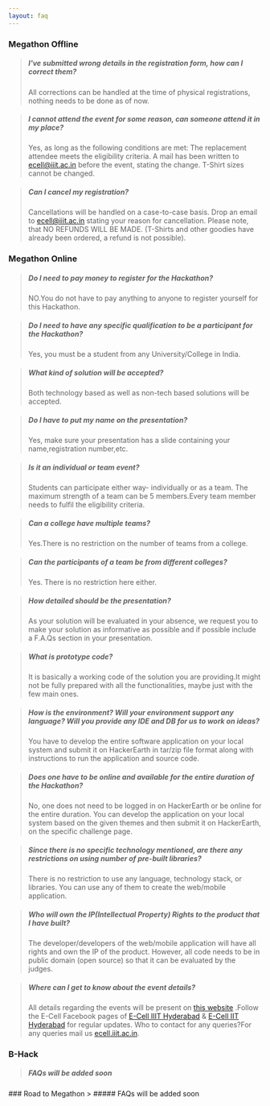```yaml
---
layout: faq
---
```


<div id="onsite"></div>

### Megathon Offline

> ##### **I've submitted wrong details in the registration form, how can I correct them?**
>
> All corrections can be handled at the time of physical registrations, nothing needs to be done as of now.

> ##### **I cannot attend the event for some reason, can someone attend it in my place?**
>
> Yes, as long as the following conditions are met:
> The replacement attendee meets the eligibility criteria.
> A mail has been written to ecell@iiit.ac.in before the event, stating the change.
> T-Shirt sizes cannot be changed.

> ##### **Can I cancel my registration?**
>
> Cancellations will be handled on a case-to-case basis. Drop an email to ecell@iiit.ac.in stating your reason for cancellation. Please note, that NO REFUNDS WILL BE MADE. (T-Shirts and other goodies have already been ordered, a refund is not possible).

<div id="online"></div>

### Megathon Online

> ##### **Do I need to pay money to register for the Hackathon?**
>
> NO.You do not have to pay anything to anyone to register yourself for this Hackathon.

> ##### **Do I need to have any specific qualification to be a participant for the Hackathon?**
>
> Yes, you must be a student from any University/College in India.

> ##### **What kind of solution will be accepted?**
>
> Both technology based as well as non-tech based solutions will be accepted.

> ##### **Do I have to put my name on the presentation?**
>
> Yes, make sure your presentation has a slide containing your name,registration number,etc.

> ##### **Is it an individual or team event?**
>
> Students can participate either way- individually or as a team. The maximum strength of a team can be 5 members.Every team member needs to fulfil the eligibility criteria.

> ##### **Can a college have multiple teams?**
>
> Yes.There is no restriction on the number of teams from a college.

> ##### **Can the participants of a team be from different colleges?**
>
> Yes. There is no restriction here either.

> ##### **How detailed should be the presentation?**
>
> As your solution will be evaluated in your absence, we request you to make your solution as informative as possible and if possible include a F.A.Qs section in your presentation.

> ##### **What is prototype code?**
>
> It is basically a working code of the solution you are providing.It might not be fully prepared with all the functionalities, maybe just with the few main ones.

> ##### **How is the environment? Will your environment support any language? Will you provide any IDE and DB for us to work on ideas?**
>
> You have to develop the entire software application on your local system and submit it on HackerEarth in tar/zip file format along with instructions to run the application and source code.

> ##### **Does one have to be online and available for the entire duration of the Hackathon?**
>
> No, one does not need to be logged in on HackerEarth or be online for the entire duration. You can develop the application on your local system based on the given themes and then submit it on HackerEarth, on the specific challenge page.

> ##### **Since there is no specific technology mentioned, are there any restrictions on using number of pre-built libraries?**
>
> There is no restriction to use any language, technology stack, or libraries. You can use any of them to create the web/mobile application.

> ##### **Who will own the IP(Intellectual Property) Rights to the product that I have built?**
>
> The developer/developers of the web/mobile application will have all rights and own the IP of the product. However, all code needs to be in public domain (open source) so that it can be evaluated by the judges.

> ##### **Where can I get to know about the event details?**
>
> All details regarding the events will be present on [this website](https://megathon.in) .Follow the E-Cell Facebook pages of [E-Cell IIIT Hyderabad](https://www.facebook.com/ecell.iiithyd/) & [E-Cell IIT Hyderabad](https://www.facebook.com/ecell.iithyderabad/) for regular updates.
> Who to contact for any queries?For any queries mail us [ecell.iiit.ac.in](mailto:ecell@iiit.ac.in).

<div id="bhack"></div>

### B-Hack

> ##### FAQs will be added soon

<div id="road"></div>
### Road to Megathon
> ##### FAQs will be added soon

